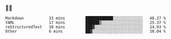 ### 👨‍💻

<!--START_SECTION:waka-->

```text
Markdown           33 mins         ████████████░░░░░░░░░░░░░   48.27 %
YAML               17 mins         ██████▒░░░░░░░░░░░░░░░░░░   25.37 %
reStructuredText   10 mins         ███▓░░░░░░░░░░░░░░░░░░░░░   14.93 %
Other              6 mins          ██▓░░░░░░░░░░░░░░░░░░░░░░   10.04 %
```

<!--END_SECTION:waka-->
